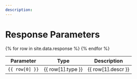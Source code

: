 ```yaml
---
description:
---
```


# Response Parameters

<table class="details">
<colgroup>
    <col>
    <col>
    <col>
</colgroup>
<thead>
    <tr>
           <th>Parameter</th>
           <th>Type</th>
           <th>Description</th>
    </tr>
</thead>
<tbody>
    {% for row in site.data.response %}
    <tr class="{% if row[1].mandatory %}mandatory{% endif %}" data-title="{{ row[1].sample }}">
        <td><code class="param">{{ row[0] }}</code></td>
        <td>{{ row[1].type }}</td>
        <td>{{ row[1].descr }}</td>
    </tr>
    {% endfor %}
</tbody>
</table>

